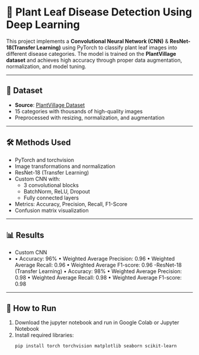 # 🌿 Plant Leaf Disease Detection Using Deep Learning

This project implements a **Convolutional Neural Network (CNN)** & **ResNet-18(Transfer Learning)** using PyTorch to classify plant leaf images into different disease categories. The model is trained on the **PlantVillage dataset** and achieves high accuracy through proper data augmentation, normalization, and model tuning.

---

## 📁 Dataset
- **Source**: [PlantVillage Dataset](https://www.kaggle.com/datasets/emmarex/plantdisease)
- 15 categories with thousands of high-quality images
- Preprocessed with resizing, normalization, and augmentation

---

## 🛠️ Methods Used
- PyTorch and torchvision
- Image transformations and normalization
- ResNet-18 (Transfer Learning)
- Custom CNN with:
  - 3 convolutional blocks
  - BatchNorm, ReLU, Dropout
  - Fully connected layers
- Metrics: Accuracy, Precision, Recall, F1-Score
- Confusion matrix visualization

---

## 📊 Results
- Custom CNN
-   •	Accuracy: 96%
    •	Weighted Average Precision: 0.96
    •	Weighted Average Recall: 0.96
    •	Weighted Average F1-score: 0.96
-ResNet-18 (Transfer Learning)
  •	Accuracy: 98%
  •	Weighted Average Precision: 0.98
  •	Weighted Average Recall: 0.98
  •	Weighted Average F1-score: 0.98  

---

## 📌 How to Run
1. Download the jupyter notebook and run in Google Colab or Jupyter Notebook
2. Install required libraries:
   ```bash
   pip install torch torchvision matplotlib seaborn scikit-learn
